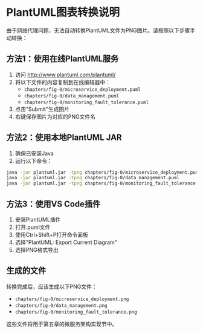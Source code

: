 # PlantUML图表转换说明

由于网络代理问题，无法自动转换PlantUML文件为PNG图片。请按照以下步骤手动转换：

## 方法1：使用在线PlantUML服务

1. 访问 http://www.plantuml.com/plantuml/
2. 将以下文件的内容复制到在线编辑器中：
   - `chapters/fig-0/microservice_deployment.puml`
   - `chapters/fig-0/data_management.puml`
   - `chapters/fig-0/monitoring_fault_tolerance.puml`
3. 点击"Submit"生成图片
4. 右键保存图片为对应的PNG文件名

## 方法2：使用本地PlantUML JAR

1. 确保已安装Java
2. 运行以下命令：
```bash
java -jar plantuml.jar -tpng chapters/fig-0/microservice_deployment.puml
java -jar plantuml.jar -tpng chapters/fig-0/data_management.puml
java -jar plantuml.jar -tpng chapters/fig-0/monitoring_fault_tolerance.puml
```

## 方法3：使用VS Code插件

1. 安装PlantUML插件
2. 打开.puml文件
3. 使用Ctrl+Shift+P打开命令面板
4. 选择"PlantUML: Export Current Diagram"
5. 选择PNG格式导出

## 生成的文件

转换完成后，应该生成以下PNG文件：
- `chapters/fig-0/microservice_deployment.png`
- `chapters/fig-0/data_management.png`
- `chapters/fig-0/monitoring_fault_tolerance.png`

这些文件将用于第五章的微服务架构实现节中。

